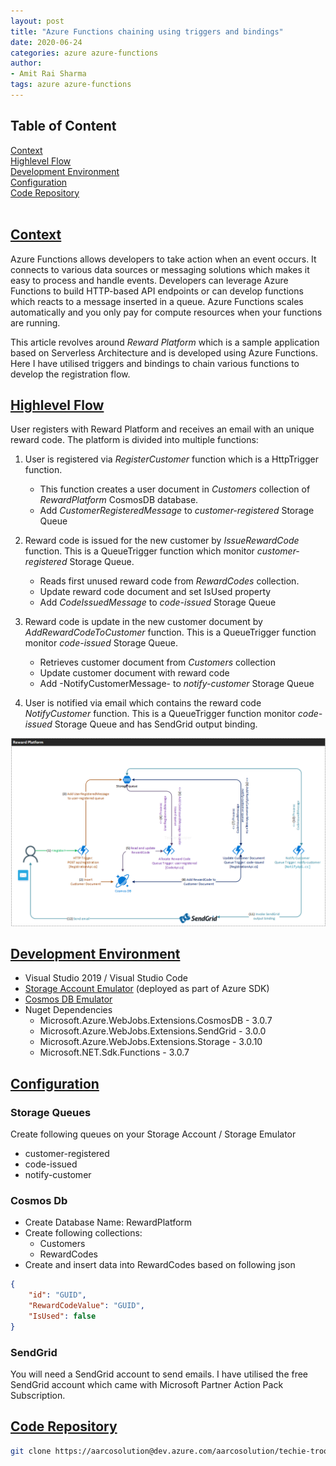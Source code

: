 ```yaml
---
layout: post
title: "Azure Functions chaining using triggers and bindings"
date: 2020-06-24
categories: azure azure-functions
author:
- Amit Rai Sharma
tags: azure azure-functions
---
```

## Table of Content
[Context](#context)<br>
[Highlevel Flow](#highlevel-flow)<br>
[Development Environment](#development-environment)<br>
[Configuration](#configuration)<br>
[Code Repository](#code-repository)<br><br>

## <a href="#context">Context</a>
Azure Functions allows developers to take action when an event occurs. It connects to various data sources or messaging solutions which makes it easy to process and handle events. Developers can leverage Azure Functions to build HTTP-based API endpoints or can develop functions which reacts to a message inserted in a queue. Azure Functions scales automatically and you only pay for compute resources when your functions are running. 


This article revolves around _Reward Platform_ which is a sample application based on Serverless Architecture and is developed using Azure Functions. Here I have utilised triggers and bindings to chain various functions to develop the registration flow.

## <a href="#highlevel-flow">Highlevel Flow</a>
User registers with Reward Platform and receives an email with an unique reward code. The platform is divided into multiple functions:

1. User is registered via _RegisterCustomer_ function which is a HttpTrigger function. 
   -  This function creates a user document in _Customers_ collection of _RewardPlatform_ CosmosDB database.
   - Add _CustomerRegisteredMessage_ to _customer-registered_ Storage Queue

2. Reward code is issued for the new customer by _IssueRewardCode_ function. This is a QueueTrigger function which monitor _customer-registered_ Storage Queue.
   - Reads first unused reward code from _RewardCodes_ collection.
   - Update reward code document and set IsUsed property
   - Add _CodeIssuedMessage_ to _code-issued_ Storage Queue

3. Reward code is update in the new customer document by _AddRewardCodeToCustomer_ function. This is a QueueTrigger function monitor _code-issued_ Storage Queue.
   - Retrieves customer document from _Customers_ collection
   - Update customer document with reward code
   - Add -NotifyCustomerMessage- to _notify-customer_ Storage Queue

3. User is notified via email which contains the reward code _NotifyCustomer_ function. This is a QueueTrigger function monitor _code-issued_ Storage Queue and has SendGrid output binding.

![reward-platform-highlevel.png](/assets/images/reward-platform-highlevel.png)

## <a href="#development-environment">Development Environment</a>
- Visual Studio 2019 / Visual Studio Code
- [Storage Account Emulator](https://azure.microsoft.com/downloads/) (deployed as part of Azure SDK)
- [Cosmos DB Emulator](https://aka.ms/cosmosdb-emulator)
- Nuget Dependencies
   - Microsoft.Azure.WebJobs.Extensions.CosmosDB - 3.0.7
   - Microsoft.Azure.WebJobs.Extensions.SendGrid - 3.0.0
   - Microsoft.Azure.WebJobs.Extensions.Storage - 3.0.10
   - Microsoft.NET.Sdk.Functions - 3.0.7

## <a href="#configuration">Configuration</a>
### Storage Queues
Create following queues on your Storage Account / Storage Emulator
- customer-registered
- code-issued
- notify-customer

 ### Cosmos Db
- Create Database Name: RewardPlatform
- Create following collections:
  - Customers
  - RewardCodes
- Create and insert data into RewardCodes based on following json
```json
{
    "id": "GUID",
    "RewardCodeValue": "GUID",
    "IsUsed": false
}
```

### SendGrid

You will need a SendGrid account to send emails. I have utilised the free SendGrid account which came with Microsoft Partner Action Pack Subscription. 

## <a href="#code-repository">Code Repository</a>
```bash
git clone https://aarcosolution@dev.azure.com/aarcosolution/techie-trooper/_git/reward-platform
```